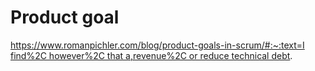 # Product goal

[https://www.romanpichler.com/blog/product-goals-in-scrum/#:~:text=I find%2C however%2C that a,revenue%2C or reduce technical debt](https://www.romanpichler.com/blog/product-goals-in-scrum/#:~:text=I%20find%2C%20however%2C%20that%20a,revenue%2C%20or%20reduce%20technical%20debt).